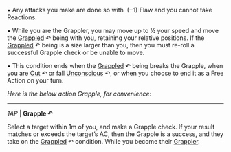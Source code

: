 • Any attacks you make are done so with  (‒1) Flaw and you cannot take Reactions.  
  
• While you are the Grappler, you may move up to ½ your speed and move the [Grappled](https://docs.google.com/document/d/1tEl2LB8uHrA2UrQv1fZHT4yUiFXjuE3nUA9Efl59TPQ/edit#heading=h.3fktas26so3j) ↶ being with you, retaining your relative positions. If the [Grappled](https://docs.google.com/document/d/1tEl2LB8uHrA2UrQv1fZHT4yUiFXjuE3nUA9Efl59TPQ/edit#heading=h.3fktas26so3j) ↶ being is a size larger than you, then you must re-roll a successful Grapple check or be unable to move.  
  
• This condition ends when the [Grappled](https://docs.google.com/document/d/1tEl2LB8uHrA2UrQv1fZHT4yUiFXjuE3nUA9Efl59TPQ/edit#heading=h.3fktas26so3j) ↶ being breaks the Grapple, when you are [Out](https://docs.google.com/document/d/1tEl2LB8uHrA2UrQv1fZHT4yUiFXjuE3nUA9Efl59TPQ/edit#heading=h.ow8kx3ksa85k) ↶ or fall [Unconscious](https://docs.google.com/document/d/1tEl2LB8uHrA2UrQv1fZHT4yUiFXjuE3nUA9Efl59TPQ/edit#heading=h.soh4pdliju1m) ↶, or when you choose to end it as a Free Action on your turn.  
  
*Here is the below action Grapple, for convenience:*

---
*1AP* | **Grapple ↶**

Select a target within 1m of you, and make a Grapple check. If your result matches or exceeds the target’s AC, then the Grapple is a success, and they take on the [Grappled](https://docs.google.com/document/d/1tEl2LB8uHrA2UrQv1fZHT4yUiFXjuE3nUA9Efl59TPQ/edit#heading=h.3fktas26so3j) ↶ condition. While you become their [Grappler](https://docs.google.com/document/d/1tEl2LB8uHrA2UrQv1fZHT4yUiFXjuE3nUA9Efl59TPQ/edit#heading=h.rg9943oqw2p2).